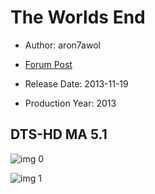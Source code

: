 # The Worlds End

* Author: aron7awol

* [Forum Post](https://www.avsforum.com/threads/bass-eq-for-filtered-movies.2995212/post-58015350)

* Release Date: 2013-11-19
* Production Year: 2013

## DTS-HD MA 5.1

![img 0](https://i.imgur.com/yse9xAl.jpg)

![img 1](https://i.imgur.com/erfu7QV.png)

